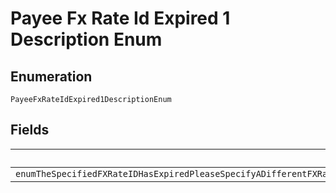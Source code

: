 
# Payee Fx Rate Id Expired 1 Description Enum

## Enumeration

`PayeeFxRateIdExpired1DescriptionEnum`

## Fields

| Name |
|  --- |
| `enumTheSpecifiedFXRateIDHasExpiredPleaseSpecifyADifferentFXRateIdAndTryTheRequestAgainAlternatelyRemoveTheFXRateIDToProcessTheRequestUsingTheDefaultExchangeRate` |

